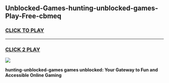 
## Unblocked-Games-hunting-unblocked-games-Play-Free-cbmeq
<h3>
<a href="https://premium76.site?title=hunting-unblocked-games&ref=10A">CLICK TO PLAY</a></h3>
<hr>

<h3>
<a href="https://premium76.site?title=hunting-unblocked-games&ref=10A">CLICK 2 PLAY</a>
  
</h3>

<a href="https://premium76.site?title=hunting-unblocked-games&ref=10A"><img src="https://clearcache.store/games.png"></a>


**hunting-unblocked-games games unblocked: Your Gateway to Fun and Accessible Online Gaming**
